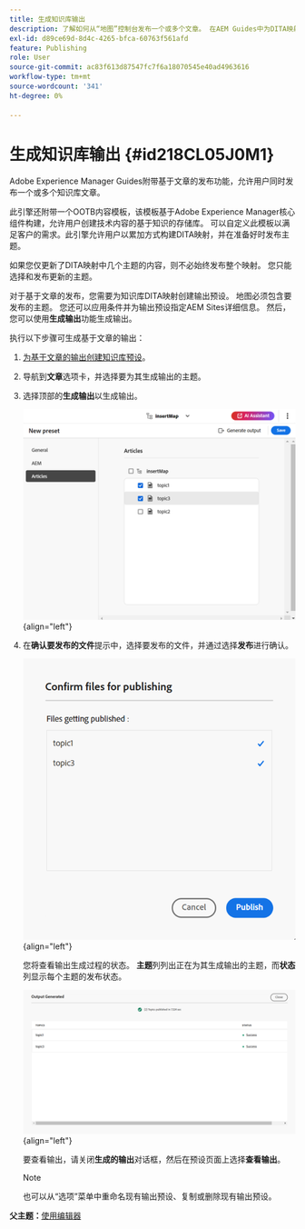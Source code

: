 ```yaml
---
title: 生成知识库输出
description: 了解如何从“地图”控制台发布一个或多个文章。 在AEM Guides中为DITA映射中的一个或多个主题生成输出。
exl-id: d89ce69d-8d4c-4265-bfca-60763f561afd
feature: Publishing
role: User
source-git-commit: ac83f613d87547fc7f6a18070545e40ad4963616
workflow-type: tm+mt
source-wordcount: '341'
ht-degree: 0%

---
```


# 生成知识库输出 {#id218CL05J0M1}

Adobe Experience Manager Guides附带基于文章的发布功能，允许用户同时发布一个或多个知识库文章。

此引擎还附带一个OOTB内容模板，该模板基于Adobe Experience Manager核心组件构建，允许用户创建技术内容的基于知识的存储库。 可以自定义此模板以满足客户的需求。此引擎允许用户以累加方式构建DITA映射，并在准备好时发布主题。

如果您仅更新了DITA映射中几个主题的内容，则不必始终发布整个映射。 您只能选择和发布更新的主题。

对于基于文章的发布，您需要为知识库DITA映射创建输出预设。 地图必须包含要发布的主题。 您还可以应用条件并为输出预设指定AEM Sites详细信息。 然后，您可以使用&#x200B;**生成输出**&#x200B;功能生成输出。

执行以下步骤可生成基于文章的输出：

1. [为基于文章的输出创建知识库预设](./generate-output-knowledge-base.md)。
1. 导航到&#x200B;**文章**&#x200B;选项卡，并选择要为其生成输出的主题。
1. 选择顶部的&#x200B;**生成输出**&#x200B;以生成输出。

   ![](images/add-preset-articles-tab_cs.png){align="left"}

1. 在&#x200B;**确认要发布的文件**&#x200B;提示中，选择要发布的文件，并通过选择&#x200B;**发布**&#x200B;进行确认。

   ![新](images/knowledge-base-confirm-files-for-publishing.png){align="left"}

   您将查看输出生成过程的状态。 **主题**&#x200B;列列出正在为其生成输出的主题，而&#x200B;**状态**&#x200B;列显示每个主题的发布状态。


   ![](images/add-preset-output-generated_cs.png){align="left"}

   要查看输出，请关闭&#x200B;**生成的输出**&#x200B;对话框，然后在预设页面上选择&#x200B;**查看输出**。


   >[!NOTE]
   >
   > 也可以从“选项”菜单中重命名现有输出预设、复制或删除现有输出预设。


**父主题：**[&#x200B;使用编辑器](web-editor.md)
